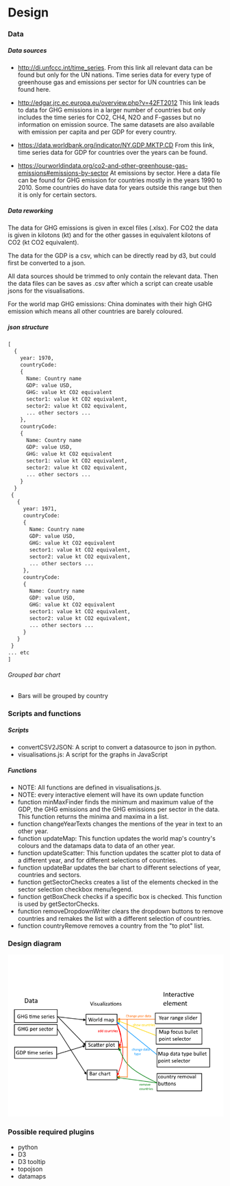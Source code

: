 # Design  

### Data
##### Data sources
- http://di.unfccc.int/time_series.
From this link all relevant data can be found but only for the UN nations.
Time series data for every type of greenhouse gas and emissions per sector
for UN countries can be found here.

- http://edgar.jrc.ec.europa.eu/overview.php?v=42FT2012
This link leads to data for GHG emissions in a larger number of countries but
only includes the time series for CO2, CH4, N2O and F-gasses but no information
on emission source. The same datasets are also available with emission per
capita and per GDP for every country.

- https://data.worldbank.org/indicator/NY.GDP.MKTP.CD
From this link, time series data for GDP for countries over the years can be
found.

- https://ourworldindata.org/co2-and-other-greenhouse-gas-emissions#emissions-by-sector
At emissions by sector. Here a data file can be found for GHG emission for
countries mostly in the years 1990 to 2010. Some countries do have data for
years outside this range but then it is only for certain sectors.

##### Data reworking
The data for GHG emissions is given in excel files (.xlsx).
For CO2 the data is given in kilotons (kt) and for the other gasses
in equivalent kilotons of CO2 (kt CO2 equivalent).

The data for the GDP is a csv, which can be directly read by d3, but could first
be converted to a json.

All data sources should be trimmed to only contain the relevant data. Then the
data files can be saves as .csv after which a script can create usable jsons for
the visualisations.

For the world map GHG emissions: China dominates with their high GHG emission
which means all other countries are barely coloured.

##### json structure
```
[
  {
    year: 1970,
    countryCode:  
    {
      Name: Country name
      GDP: value USD,
      GHG: value kt CO2 equivalent
      sector1: value kt CO2 equivalent,
      sector2: value kt CO2 equivalent,
      ... other sectors ...
    },
    countryCode:
    {
      Name: Country name
      GDP: value USD,
      GHG: value kt CO2 equivalent
      sector1: value kt CO2 equivalent,
      sector2: value kt CO2 equivalent,
      ... other sectors ...
    }
  }
 {
   {
     year: 1971,
     countryCode:  
     {
       Name: Country name
       GDP: value USD,
       GHG: value kt CO2 equivalent
       sector1: value kt CO2 equivalent,
       sector2: value kt CO2 equivalent,
       ... other sectors ...
     },
     countryCode:
     {
       Name: Country name
       GDP: value USD,
       GHG: value kt CO2 equivalent
       sector1: value kt CO2 equivalent,
       sector2: value kt CO2 equivalent,
       ... other sectors ...
     }
   }
 }
... etc
]
```

###### Grouped bar chart
- Bars will be grouped by country


### Scripts and functions
##### Scripts
- convertCSV2JSON: A script to convert a datasource to json in python.
- visualisations.js: A script for the graphs in JavaScript
##### Functions
- NOTE: All functions are defined in visualisations.js.
- NOTE: every interactive element will have its own update function
- function minMaxFinder finds the minimum and maximum value of the GDP, the GHG
emissions and the GHG emissions per sector in the data. This function returns
the minima and maxima in a list.
- function changeYearTexts changes the mentions of the year in text to an other
year.
- function updateMap: This function updates the world map's country's colours
and the datamaps data to data of an other year.
- function updateScatter: This function updates the scatter plot to data
of a different year, and for different selections of countries.
- function updateBar updates the bar chart to different selections of year,
countries and sectors.
- function getSectorChecks creates a list of the elements checked in the sector
selection checkbox menu/legend.
- function getBoxCheck checks if a specific box is checked. This function is
used by getSectorChecks.
- function removeDropdownWriter clears the dropdown buttons to remove countries
and remakes the list with a different selection of countries.
- function countryRemove removes a country from the "to plot" list.


### Design diagram
![](doc/designSketch.png)

### Possible required plugins
- python
- D3
- D3 tooltip
- topojson
- datamaps
